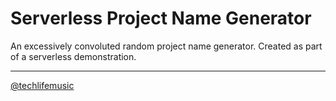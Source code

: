 # Serverless Project Name Generator

An excessively convoluted random project name generator.
Created as part of a serverless demonstration.

---

[@techlifemusic][twitter]

[twitter]: https://twitter.com/techlifemusic
